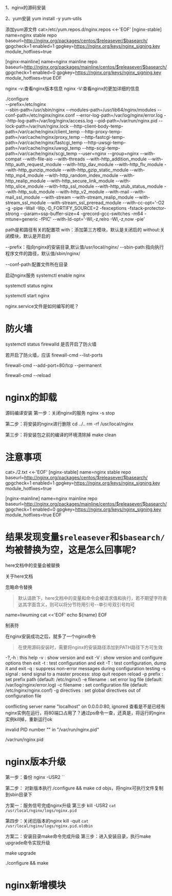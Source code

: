 

1、nginx的源码安装




2、yum安装
yum install -y yum-utils

添加yum源文件
cat>/etc/yum.repos.d/nginx.repos <<-'EOF'
[nginx-stable]
name=nginx stable repo
baseurl=http://nginx.org/packages/centos/$releasever/$basearch/
gpgcheck=1
enabled=1
gpgkey=https://nginx.org/keys/nginx_signing.key
module_hotfixes=true

[nginx-mainline]
name=nginx mainline repo
baseurl=http://nginx.org/packages/mainline/centos/$releasever/$basearch/
gpgcheck=1
enabled=0
gpgkey=https://nginx.org/keys/nginx_signing.key
module_hotfixes=true
EOF






nginx -v:查看nginx版本信息
nginx -V:查看nginx的更加详细的信息



./configure \
	--prefix=/etc/nginx \
	--sbin-path=/usr/sbin/nginx 
	--modules-path=/usr/lib64/nginx/modules 
	--conf-path=/etc/nginx/nginx.conf 
	--error-log-path=/var/log/nginx/error.log 
	--http-log-path=/var/log/nginx/access.log 
	--pid-path=/var/run/nginx.pid 
	--lock-path=/var/run/nginx.lock 
	--http-client-body-temp-path=/var/cache/nginx/client_temp 
	--http-proxy-temp-path=/var/cache/nginx/proxy_temp 
	--http-fastcgi-temp-path=/var/cache/nginx/fastcgi_temp 
	--http-uwsgi-temp-path=/var/cache/nginx/uwsgi_temp 
	--http-scgi-temp-path=/var/cache/nginx/scgi_temp 
	--user=nginx --group=nginx 
	--with-compat 
	--with-file-aio 
	--with-threads 
	--with-http_addition_module 
	--with-http_auth_request_module 
	--with-http_dav_module 
	--with-http_flv_module 
	--with-http_gunzip_module 
	--with-http_gzip_static_module 
	--with-http_mp4_module 
	--with-http_random_index_module 
	--with-http_realip_module 
	--with-http_secure_link_module 
	--with-http_slice_module 
	--with-http_ssl_module 
	--with-http_stub_status_module 
	--with-http_sub_module 
	--with-http_v2_module 
	--with-mail 
	--with-mail_ssl_module 
	--with-stream 
	--with-stream_realip_module 
	--with-stream_ssl_module 
	--with-stream_ssl_preread_module 
	--with-cc-opt='-O2 -g -pipe -Wall -Wp,-D_FORTIFY_SOURCE=2 -fexceptions -fstack-protector-strong 
	--param=ssp-buffer-size=4 -grecord-gcc-switches -m64 -mtune=generic -fPIC' 
	--with-ld-opt='-Wl,-z,relro -Wl,-z,now -pie'




path是和路径有关的配置项
with：添加第三方模块，默认是关闭启的
without:关闭模块，默认是开启的


--prefix：指向nginx的安装目录,默认值/usr/local/nginx/
--sbin-path:指向执行程序文件的路径，默认值<prefix>/sbin/nginx/

--conf-path:配置文件所在目录















启动nginx服务
systemctl enable nginx

systemctl status nginx

systemctl start nginx





nginx.service文件是如何编写的呢？





# 防火墙


systemctl status firewalld
是否开启了防火墙

若开启了防火墙，应该
firewall-cmd --list-ports

firewall-cmd --add-port=80/tcp --permanent

firewall-cmd --reload








# nginx的卸载


源码编译安装
第一步：关闭nginx的服务
nginx -s stop

第二步：将安装的nginx进行删除
cd ../..
rm -rf /usr/local/nginx

第三步：将安装包之前的编译的环境清除掉
make clean








# 注意事项
cat>./2.txt <<-'EOF'
[nginx-stable]
name=nginx stable repo
baseurl=http://nginx.org/packages/centos/$releasever/$basearch/
gpgcheck=1
enabled=1
gpgkey=https://nginx.org/keys/nginx_signing.key
module_hotfixes=true

[nginx-mainline]
name=nginx mainline repo
baseurl=http://nginx.org/packages/mainline/centos/$releasever/$basearch/
gpgcheck=1
enabled=0
gpgkey=https://nginx.org/keys/nginx_signing.key
module_hotfixes=true
EOF

# 结果发现变量`$releasever`和`$basearch/`均被替换为空，这是怎么回事呢?

here文档中的变量会被替换




关于here文档

忽略命令替换

> 默认请款下，here文档中的变量和命令会被请求值和执行，若不期望字符表达其字面含义，则可以将分节符用引号--单引号双引号均可


name=liwuming
cat <<'EOF'
echo ${name}
EOF


制表符





在nginx安装成功之后，就多了一个nginx命令

>在使用源码安装时，需要将nginx的安装路径添加到PATH路径下方可生效



  -?,-h         : this help
  -v            : show version and exit
  -V            : show version and configure options then exit
  -t            : test configuration and exit
  -T            : test configuration, dump it and exit
  -q            : suppress non-error messages during configuration testing
  -s signal     : send signal to a master process: 
	stop
	quit
	reopen
	reload
  -p prefix     : set prefix path (default: /etc/nginx/)
  -e filename   : set error log file (default: /var/log/nginx/error.log)
  -c filename   : set configuration file (default: /etc/nginx/nginx.conf)
  -g directives : set global directives out of configuration file





conflicting server name "localhost" on 0.0.0.0:80, ignored
查看是不是已经有nginx实例在运行，将80端口占用了？通过ps命令一查，还真是，将运行的nginx实例kill掉，重新运行ok



invalid PID number "" in "/var/run/nginx.pid"

/var/run/nginx.pid




# nginx版本升级

第一步：备份
nginx -USR2 ``

第二步：
对新版本执行./configure && make
cd objs，将nginx可执行文件复制到sbin目录下


方案一：服务信号完成nginx升级
第三步
kill -USR2 `cat /usr/local/nginx/logs/nginx.pid`

第四步：关闭旧版本的nginx
kill -quit `cat /usr/local/nginx/logs/nginx.pid.oldbin`





方案二：安装目录make命令完成升级
第三步：进入安装目录，执行make upgrade命令实现升级

make upgrade



./configure && make


# nginx新增模块




